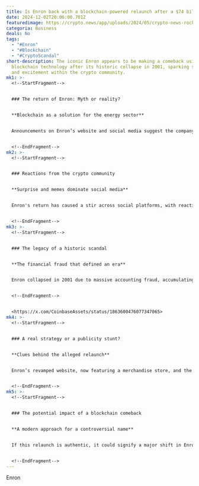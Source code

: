 ```yaml
---
title: Is Enron back with a blockchain-powered relaunch after a $74 billion scandal?
date: 2024-12-02T20:06:00.701Z
featuredimage: https://crypto.news/app/uploads/2024/05/crypto-news-rocket-start-program-code-option04.webp
categoria: Business
deals: No
tags:
  - "#Enron"
  - "#Blockchain"
  - "#CryptoScandal"
short-description: The iconic Enron appears to be making a comeback using
  blockchain technology after its historic collapse in 2001, sparking skepticism
  and excitement within the crypto community.
mk1: >-
  <!--StartFragment-->


  ### The return of Enron: Myth or reality?


  **Blockchain as a solution for the energy sector**


  Announcements on Enron’s website and social media suggest the company aims to address the global energy crisis through decentralized technology. While details remain unverified, speculation about a proprietary token launch adds intrigue to its strategy.


  <!--EndFragment-->
mk2: >-
  <!--StartFragment-->


  ### Reactions from the crypto community


  **Surprise and memes dominate social media**


  Enron's return has caused a stir across social platforms, with reactions ranging from disbelief to humor. X Community Notes speculates that Enron’s name may have been acquired by third parties during bankruptcy proceedings, raising doubts about the authenticity of this relaunch.


  <!--EndFragment-->
mk3: >-
  <!--StartFragment-->


  ### The legacy of a historic scandal


  **The financial fraud that defined an era**


  Enron collapsed in 2001 due to massive accounting fraud, accumulating $74 billion in debt—the largest financial scandal in U.S. history at the time. Its assets were sold, and the company was rebranded as Enron Creditors Recovery Corporation in 2007.


  <!--EndFragment-->


  <https://x.com/CoinbaseAssets/status/1863600476077347065>
mk4: >-
  <!--StartFragment-->


  ### A real strategy or a publicity stunt?


  **Clues behind the alleged relaunch**


  Enron’s revamped website, now featuring a merchandise store, and the lack of official responses add more questions than answers. The connection between this relaunch and the former energy giant remains uncertain.


  <!--EndFragment-->
mk5: >-
  <!--StartFragment-->


  ### The potential impact of a blockchain comeback


  **A modern approach for a controversial name**


  If this relaunch is authentic, it could signify a major shift in Enron’s narrative, positioning it as a symbol of energy innovation. However, credibility and transparency challenges will be critical in earning public and market trust.


  <!--EndFragment-->
---
```

<!--StartFragment-->

Enron

<!--EndFragment-->